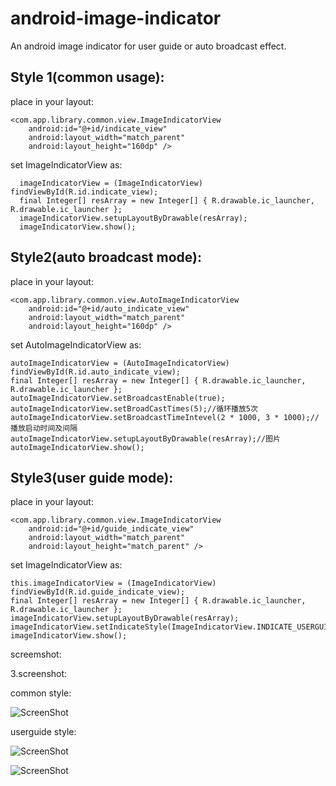 android-image-indicator
=======================

An android image indicator for user guide or auto broadcast effect.

Style 1(common usage):
----------------------

place in your layout:

    <com.app.library.common.view.ImageIndicatorView
        android:id="@+id/indicate_view"
        android:layout_width="match_parent"
        android:layout_height="160dp" />
        
set ImageIndicatorView as:

      imageIndicatorView = (ImageIndicatorView) findViewById(R.id.indicate_view);
      final Integer[] resArray = new Integer[] { R.drawable.ic_launcher, R.drawable.ic_launcher };
      imageIndicatorView.setupLayoutByDrawable(resArray);
      imageIndicatorView.show();

Style2(auto broadcast mode):
----------------------

place in your layout:

    <com.app.library.common.view.AutoImageIndicatorView
        android:id="@+id/auto_indicate_view"
        android:layout_width="match_parent"
        android:layout_height="160dp" />
        
set AutoImageIndicatorView as:

    autoImageIndicatorView = (AutoImageIndicatorView) findViewById(R.id.auto_indicate_view);
    final Integer[] resArray = new Integer[] { R.drawable.ic_launcher, R.drawable.ic_launcher };
    autoImageIndicatorView.setBroadcastEnable(true);
    autoImageIndicatorView.setBroadCastTimes(5);//循环播放5次
    autoImageIndicatorView.setBroadcastTimeIntevel(2 * 1000, 3 * 1000);//播放启动时间及间隔
    autoImageIndicatorView.setupLayoutByDrawable(resArray);//图片
    autoImageIndicatorView.show();

Style3(user guide mode):
----------------------

place in your layout:

    <com.app.library.common.view.ImageIndicatorView
        android:id="@+id/guide_indicate_view"
        android:layout_width="match_parent"
        android:layout_height="match_parent" />
        
set ImageIndicatorView as:

    this.imageIndicatorView = (ImageIndicatorView) findViewById(R.id.guide_indicate_view);
    final Integer[] resArray = new Integer[] { R.drawable.ic_launcher, R.drawable.ic_launcher };
    imageIndicatorView.setupLayoutByDrawable(resArray);
    imageIndicatorView.setIndicateStyle(ImageIndicatorView.INDICATE_USERGUIDE_STYLE);
    imageIndicatorView.show();

screemshot:


3.screenshot:

common style:

![ScreenShot](https://raw.github.com/allthelucky/android-viewpager-indicator/master/AndroidViewpagerIndicator/screenshot/poster0.png)

userguide style:

![ScreenShot](https://raw.github.com/allthelucky/android-viewpager-indicator/master/AndroidViewpagerIndicator/screenshot/guider00.png)

![ScreenShot](https://raw.github.com/allthelucky/android-viewpager-indicator/master/AndroidViewpagerIndicator/screenshot/guider01.png)
